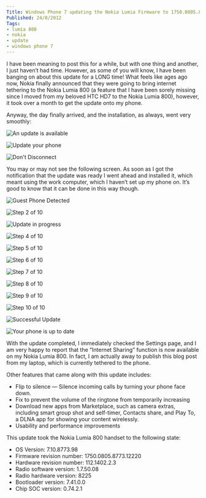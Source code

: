 ```yaml
---
Title: Windows Phone 7 updating the Nokia Lumia Firmware to 1750.0805.8773.12220
Published: 24/8/2012
Tags:
- lumia 800
- nokia
- update
- windows phone 7
---
```


I have been meaning to post this for a while, but with one thing and another, I just haven’t had time.  However, as some of you will know, I have been banging on about this update for a LONG time!  What feels like ages ago now, Nokia finally announced that they were going to bring internet tethering to the Nokia Lumia 800 (a feature that I have been sorely missing since I moved from my beloved HTC HD7 to the Nokia Lumia 800), however, it took over a month to get the update onto my phone.

Anyway, the day finally arrived, and the installation, as always, went very smoothly:

![An update is available](https://gep13wpstorage.blob.core.windows.net/gep13/2012/8/24/2012-08-07_0729.png)

![Update your phone](https://gep13wpstorage.blob.core.windows.net/gep13/2012/8/24/2012-08-07_0732.png)

![Don't Disconnect](https://gep13wpstorage.blob.core.windows.net/gep13/2012/8/24/2012-08-07_0732_001.png)

You may or may not see the following screen.  As soon as I got the notification that the update was ready I went ahead and installed it, which meant using the work computer, which I haven’t set up my phone on.  It’s good to know that it can be done in this way though.

![Guest Phone Detected](https://gep13wpstorage.blob.core.windows.net/gep13/2012/8/24/2012-08-07_0733.png)

![Step 2 of 10](https://gep13wpstorage.blob.core.windows.net/gep13/2012/8/24/2012-08-07_0733_001.png)

![Update in progress](https://gep13wpstorage.blob.core.windows.net/gep13/2012/8/24/2012-08-07_0735.png)

![Step 4 of 10](https://gep13wpstorage.blob.core.windows.net/gep13/2012/8/24/2012-08-07_0735_001.png)

![Step 5 of 10](https://gep13wpstorage.blob.core.windows.net/gep13/2012/8/24/2012-08-07_0736.png)

![Step 6 of 10](https://gep13wpstorage.blob.core.windows.net/gep13/2012/8/24/2012-08-07_0736_001.png)

![Step 7 of 10](https://gep13wpstorage.blob.core.windows.net/gep13/2012/8/24/2012-08-07_0737.png)

![Step 8 of 10](https://gep13wpstorage.blob.core.windows.net/gep13/2012/8/24/2012-08-07_0742.png)

![Step 9 of 10](https://gep13wpstorage.blob.core.windows.net/gep13/2012/8/24/2012-08-07_0750.png)

![Step 10 of 10](https://gep13wpstorage.blob.core.windows.net/gep13/2012/8/24/2012-08-07_0751.png)

![Successful Update](https://gep13wpstorage.blob.core.windows.net/gep13/2012/8/24/2012-08-07_0751_001.png)

![Your phone is up to date](https://gep13wpstorage.blob.core.windows.net/gep13/2012/8/24/2012-08-07_0752.png)

With the update completed, I immediately checked the Settings page, and I am very happy to report that the “Internet Sharing” function is now available on my Nokia Lumia 800.  In fact, I am actually away to publish this blog post from my laptop, which is currently tethered to the phone.

Other features that came along with this update includes:

- Flip to silence — Silence incoming calls by turning your phone face down.
- Fix to prevent the volume of the ringtone from temporarily increasing
- Download new apps from Marketplace, such as camera extras, including smart group shot and self-timer, Contacts share, and Play To, a DLNA app for showing your content wirelessly.
- Usability and performance improvements

This update took the Nokia Lumia 800 handset to the following state:

- OS Version: 7.10.8773.98
- Firmware revision number: 1750.0805.8773.12220
- Hardware revision number: 112.1402.2.3
- Radio software version: 1.7.50.08
- Radio hardware version: 8225
- Bootloader version: 7.41.0.0
- Chip SOC version: 0.74.2.1
